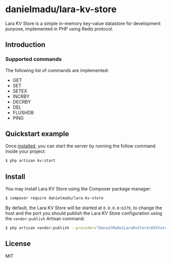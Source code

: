 # danielmadu/lara-kv-store

Lara KV Store is a simple in-memory key-value
datastore for development purpose, implemented in PHP using Redis protocol.

## Introduction

### Supported commands
The following list of commands are implemented:
* GET
* SET
* SETEX
* INCRBY
* DECRBY
* DEL
* FLUSHDB
* PING

## Quickstart example

Once [installed](#install), you can start the server by running the follow command inside your project:

```bash
$ php artisan kv:start
```

## Install

You may install Lara KV Store using the Composer package manager:

```bash
$ composer require danielmadu/lara-kv-store
```
By default, the Lara KV Store will be started at `0.0.0.0:6379`, to change the host and the port you should publish 
the Lara KV Store configuration using the `vendor:publish` Artisan command:

```bash
$ php artisan vendor:publish --provider="DanielMadu\LaraKvStore\KVStoreServiceProvider"
```

## License

MIT
